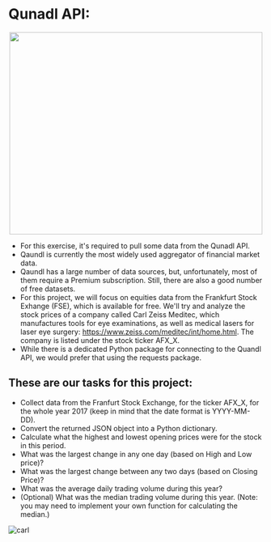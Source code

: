 # Qunadl API:

<p align="center">
  <img width="500" height="400" src="https://user-images.githubusercontent.com/67468718/103331421-b454e600-4a1a-11eb-8487-3b0405288dcc.JPG">
</p>

  * For this exercise, it's required to pull some data from the Qunadl API. 
  * Qaundl is currently the most widely used aggregator of financial market data.
  * Qaundl has a large number of data sources, but, unfortunately, most of them require a Premium subscription. Still, there are also a good number of free datasets.
  * For this project, we will focus on equities data from the Frankfurt Stock Exhange (FSE), which is available for free. We'll try and analyze the stock prices of a company called Carl Zeiss Meditec, which manufactures tools for eye examinations, as well as medical lasers for laser eye surgery: https://www.zeiss.com/meditec/int/home.html. The company is listed under the stock ticker AFX_X.
  * While there is a dedicated Python package for connecting to the Quandl API, we would prefer that using the requests package.
  
  
  ## These are our tasks for this project:

  * Collect data from the Franfurt Stock Exchange, for the ticker AFX_X, for the whole year 2017 (keep in mind that the date format is YYYY-MM-DD).
  * Convert the returned JSON object into a Python dictionary.
  * Calculate what the highest and lowest opening prices were for the stock in this period.
  * What was the largest change in any one day (based on High and Low price)?
  * What was the largest change between any two days (based on Closing Price)?
  * What was the average daily trading volume during this year?
  * (Optional) What was the median trading volume during this year. (Note: you may need to implement your own function for calculating the median.)
  
  ![carl](https://user-images.githubusercontent.com/67468718/103331613-a358a480-4a1b-11eb-87b2-38d1ec78d163.JPG)
